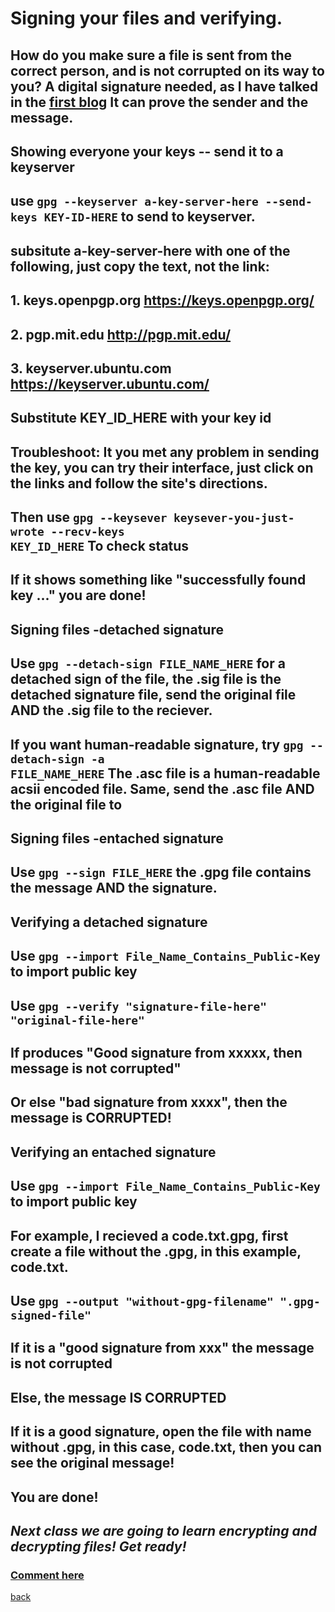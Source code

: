 # Signing your files and verifying.
## How do you make sure a file is sent from the correct person, and is not corrupted on its way to you? A digital signature needed, as I have talked in the [first blog](https://qqiumax.github.io/blog/what-is-gpg/) It can prove the sender and the message.
## **Showing everyone your keys -- send it to a keyserver**
## use <code>gpg --keyserver a-key-server-here --send-keys KEY-ID-HERE</code> to send to keyserver.
## subsitute a-key-server-here with one of the following, just copy the text, not the link: 
## 1. keys.openpgp.org <https://keys.openpgp.org/>
## 2. pgp.mit.edu <http://pgp.mit.edu/>
## 3. keyserver.ubuntu.com <https://keyserver.ubuntu.com/>
## Substitute KEY_ID_HERE with your key id
## **Troubleshoot: It you met any problem in sending the key, you can try their interface, just click on the links and follow the site's directions.**
## Then use <code>gpg --keysever keysever-you-just-wrote --recv-keys KEY_ID_HERE</code> To check status
## If it shows something like "successfully found key ..." you are done!

## **Signing files -detached signature**
## Use <code>gpg --detach-sign FILE_NAME_HERE</code> for a detached sign of the file, the .sig file is the detached signature file, send the original file **AND** the .sig file to the reciever.
## If you want human-readable signature, try <code>gpg --detach-sign -a FILE_NAME_HERE</code> The .asc file is a human-readable acsii encoded file. Same, send the .asc file **AND** the original file to 
## **Signing files -entached signature**
## Use <code>gpg --sign FILE_HERE</code> the .gpg file contains the message AND the signature.
## **Verifying a detached signature**
## Use <code>gpg --import File_Name_Contains_Public-Key</code> to import public key
## Use <code>gpg --verify "signature-file-here" "original-file-here"</code>
## If produces "Good signature from xxxxx, then message is not corrupted"
## Or else "bad signature from xxxx", then the message is CORRUPTED!
## **Verifying an entached signature**
## Use <code>gpg --import File_Name_Contains_Public-Key</code> to import public key
## For example, I recieved a code.txt.gpg, first create a file without the .gpg, in this example, code.txt.
## Use <code>gpg --output "without-gpg-filename" ".gpg-signed-file"</code>
## If it is a "good signature from xxx" the message is not corrupted
## Else, the message IS CORRUPTED
## If it is a good signature, open the file with name without .gpg, in this case, code.txt, then you can see the original message!
## You are done!
## *Next class we are going to learn encrypting and decrypting files! Get ready!*
### **[Comment here](https://qqiumax.github.io/comment/)**
[back](https://qqiumax.github.io/blog/) 
